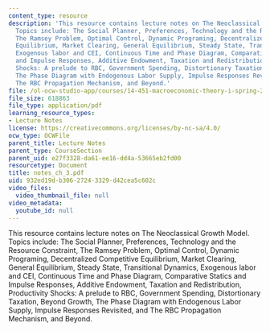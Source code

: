```yaml
---
content_type: resource
description: 'This resource contains lecture notes on The Neoclassical Growth Model.
  Topics include: The Social Planner, Preferences, Technology and the Resource Constraint,
  The Ramsey Problem, Optimal Control, Dynamic Programing, Decentralized Competitive
  Equilibrium, Market Clearing, General Equilibrium, Steady State, Transitional Dynamics,
  Exogenous labor and CEI, Continuous Time and Phase Diagram, Comparative Statics
  and Impulse Responses, Additive Endowment, Taxation and Redistribution, Productivity
  Shocks: A prelude to RBC, Government Spending, Distortionary Taxation, Beyond Growth,
  The Phase Diagram with Endogenous Labor Supply, Impulse Responses Revisited, and
  The RBC Propagation Mechanism, and Beyond.'
file: /ol-ocw-studio-app/courses/14-451-macroeconomic-theory-i-spring-2007/932ed19db30627243329d42cea5c602c_notes_ch_3.pdf
file_size: 618863
file_type: application/pdf
learning_resource_types:
- Lecture Notes
license: https://creativecommons.org/licenses/by-nc-sa/4.0/
ocw_type: OCWFile
parent_title: Lecture Notes
parent_type: CourseSection
parent_uid: e27f3328-da61-ee16-dd4a-53665eb2fd00
resourcetype: Document
title: notes_ch_3.pdf
uid: 932ed19d-b306-2724-3329-d42cea5c602c
video_files:
  video_thumbnail_file: null
video_metadata:
  youtube_id: null
---
```

This resource contains lecture notes on The Neoclassical Growth Model. Topics include: The Social Planner, Preferences, Technology and the Resource Constraint, The Ramsey Problem, Optimal Control, Dynamic Programing, Decentralized Competitive Equilibrium, Market Clearing, General Equilibrium, Steady State, Transitional Dynamics, Exogenous labor and CEI, Continuous Time and Phase Diagram, Comparative Statics and Impulse Responses, Additive Endowment, Taxation and Redistribution, Productivity Shocks: A prelude to RBC, Government Spending, Distortionary Taxation, Beyond Growth, The Phase Diagram with Endogenous Labor Supply, Impulse Responses Revisited, and The RBC Propagation Mechanism, and Beyond.